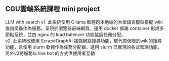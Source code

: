 ## CGU雲端系統課程 mini project 
LLM with search
v1. 此系統使用 Ollama 軟體跑本地端的大型語言模型搭配 wiki 查詢爬蟲作為服務，呈現於瀏覽器前端網頁。運用 docker 部屬 container 形成多節點系統，並由 nginx 的 load balencer 功能協調任務分配。<br>
v2. 此系統改使用 ScrapeGraphAI 加強網路搜尋功能，取代原侷限於wiki的搜尋功能，且使用 slurm 軟體作為任務分配器，運用 slurm 已實現的各式管理功能。另外v2將服務以 line bot 的方式供使用者互動 <br>
